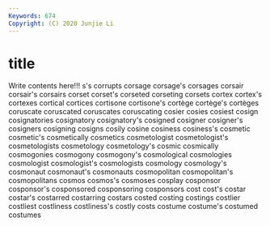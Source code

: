 ```yaml
---
Keywords: 674
Copyright: (C) 2020 Junjie Li
---
```


# title

Write contents here!!!
s's 
corrupts 
corsage 
corsage's 
corsages 
corsair
corsair's 
corsairs 
corset 
corset's 
corseted 
corseting 
corsets 
cortex 
cortex's 
cortexes
cortical 
cortices 
cortisone 
cortisone's 
cortège 
cortège's 
cortèges 
coruscate 
coruscated 
coruscates
coruscating 
cosier 
cosies 
cosiest 
cosign 
cosignatories 
cosignatory 
cosignatory's 
cosigned 
cosigner
cosigner's 
cosigners 
cosigning 
cosigns 
cosily 
cosine 
cosiness 
cosiness's 
cosmetic 
cosmetic's
cosmetically 
cosmetics 
cosmetologist 
cosmetologist's 
cosmetologists 
cosmetology 
cosmetology's 
cosmic 
cosmically 
cosmogonies
cosmogony 
cosmogony's 
cosmological 
cosmologies 
cosmologist 
cosmologist's 
cosmologists 
cosmology 
cosmology's 
cosmonaut
cosmonaut's 
cosmonauts 
cosmopolitan 
cosmopolitan's 
cosmopolitans 
cosmos 
cosmos's 
cosmoses 
cosplay 
cosponsor
cosponsor's 
cosponsored 
cosponsoring 
cosponsors 
cost 
cost's 
costar 
costar's 
costarred 
costarring
costars 
costed 
costing 
costings 
costlier 
costliest 
costliness 
costliness's 
costly 
costs
costume 
costume's 
costumed 
costumes 
